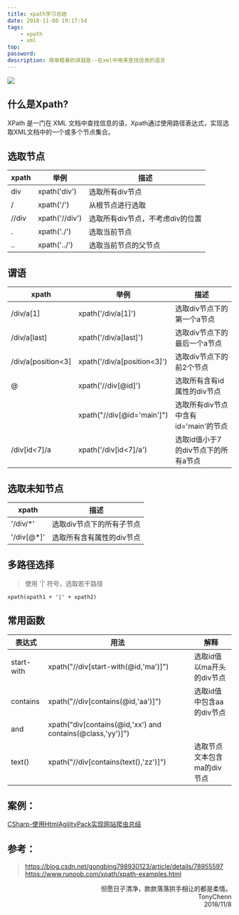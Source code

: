 ```yaml
---
title: xpath学习总结
date: 2018-11-08 19:17:54
tags: 
    - xpath
    - xml
top:
password:
description: 简单粗暴的讲就是--在xml中用来查找信息的语言
---
```

![](https://ws1.sinaimg.cn/large/006PThdlly1fx0vclgaupj30go0cgjre.jpg)
<!--more-->

## 什么是Xpath?
XPath 是一门在 XML 文档中查找信息的语，Xpath通过使用路径表达式，实现选取XML文档中的一个或多个节点集合。

## 选取节点

|xpath|举例|描述|
|---|---|---|
|div|xpath('div')|选取所有div节点|
|/|xpath('/')|从根节点进行选取|
|//div|xpath('//div')|选取所有div节点，不考虑div的位置|
|.|xpath('./')|选取当前节点|
|..|xpath('../')|选取当前节点的父节点|


## 谓语
|xpath|举例|描述|
|---|---|---|
|/div/a[1]|xpath('/div/a[1]')|选取div节点下的第一个a节点|
|/div/a[last]|xpath('/div/a[last]')|选取div节点下的最后一个a节点|
|/div/a[position<3]|xpath('/div/a[position<3]')|选取div节点下的前2个节点|
|@|xpath('//div[@id]')|选取所有含有id属性的div节点|
||xpath("//div[@id='main']")|选取所有div节点中含有id='main'的节点|
|/div[id<7]/a|xpath('/div[id<7]/a')|选取id值小于7的div节点下的所有a节点|


## 选取未知节点
|xpath|描述|
|---|---|
|'/div/*' |选取div节点下的所有子节点|
|'/div[@*]'|选取所有含有属性的div节点|

## 多路径选择

> 使用 '|' 符号，选取若干路径
```xpath
xpath(xpath1 + '|' + xpath2)
```

## 常用函数
|表达式|用法|解释|
|---|---|---|
|start-with|xpath("//div[start-with(@id,'ma')]")|选取id值以ma开头的div节点|
|contains|xpath("//div[contains(@id,'aa')]")|选取id值中包含aa的div节点|
|and|xpath("div[contains(@id,'xx') and contains(@class,'yy')]")|
|text()|xpath("//div[contains(text(),'zz')]") |选取节点文本包含ma的div节点|

## 案例：
[CSharp-使用HtmlAgilityPack实现网站爬虫总结](https://tonychenn.cn/2018/09/01/CSharp-使用HtmlAgilityPack实现网站爬虫总结/)

## 参考：
> https://blog.csdn.net/gongbing798930123/article/details/78955597
<br>https://www.runoob.com/xpath/xpath-examples.html

<div align='right'>但愿日子清净，款款落落拱手相让的都是柔情。</div>
<div align='right'>TonyChenn<br>2018/11/8</div>